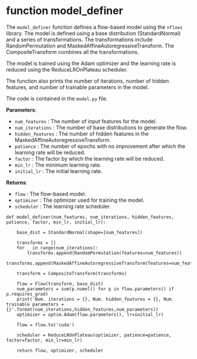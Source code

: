 # function **model_definer**
The `model_definer` function defines a flow-based model using the `nflows` library. The model is defined using a base distribution (StandardNormal) and a series of transformations. The transformations include
RandomPermutation and MaskedAffineAutoregressiveTransform. The CompositeTransform combines all the transformations.

The model is trained using the Adam optimizer and the learning rate is reduced using the ReduceLROnPlateau scheduler.

The function also prints the number of iterations, number of hidden features, and number of trainable parameters in the model.

The code is contained in the `model.py` file.

**Parameters**:

* `num_features` : The number of input features for the model.
* `num_iterations` : The number of base distributions to generate the flow.
* `hidden_features` : The number of hidden features in the MaskedAffineAutoregressiveTransform.
* `patience` : The number of epochs with no improvement after which the learning rate will be reduced.
* `factor` : The factor by which the learning rate will be reduced.
* `min_lr` : The minimum learning rate.
* `initial_lr` : The initial learning rate.

**Returns**:
* `flow` : The flow-based model.
* `optimizer` : The optimizer used for training the model.
* `scheduler` : The learning rate scheduler.

```
def model_definer(num_features, num_iterations, hidden_features, patience, factor, min_lr, initial_lr):
    
    base_dist = StandardNormal(shape=[num_features])

    transforms = []
    for _ in range(num_iterations):
        transforms.append(RandomPermutation(features=num_features))
        transforms.append(MaskedAffineAutoregressiveTransform(features=num_features,hidden_features=hidden_features))

    transform = CompositeTransform(transforms)

    flow = Flow(transform, base_dist)
    num_parameters = sum(p.numel() for p in flow.parameters() if p.requires_grad)
    print('Num. iterations = {}, Num. hidden_features = {}, Num. trainable parameters = {}'.format(num_iterations,hidden_features,num_parameters))
    optimizer = optim.Adam(flow.parameters(), lr=initial_lr)

    flow = flow.to('cuda')

    scheduler = ReduceLROnPlateau(optimizer, patience=patience, factor=factor, min_lr=min_lr)

    return flow, optimizer, scheduler
```